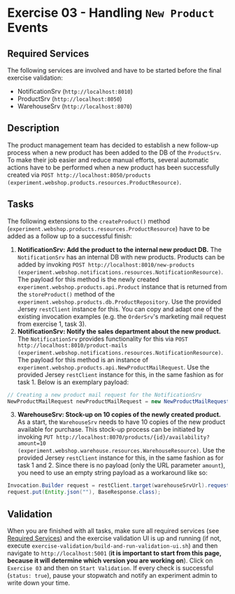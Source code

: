 # Exercise 03 - Handling `New Product` Events

## Required Services

The following services are involved and have to be started before the final exercise validation:

- NotificationSrv (`http://localhost:8010`)
- ProductSrv (`http://localhost:8050`)
- WarehouseSrv  (`http://localhost:8070`)

## Description

The product management team has decided to establish a new follow-up process when a new product has been added to the DB of the `ProductSrv`. To make their job easier and reduce manual efforts, several automatic actions have to be performed when a new product has been successfully created via `POST http://localhost:8050/products (experiment.webshop.products.resources.ProductResource)`.

## Tasks

The following extensions to the `createProduct()` method (`experiment.webshop.products.resources.ProductResource`) have to be added as a follow up to a successful finish:

1. **NotificationSrv: Add the product to the internal new product DB.** The `NotificationSrv` has an internal DB with new products. Products can be added by invoking `POST http://localhost:8010/new-products (experiment.webshop.notifications.resources.NotificationResource)`. The payload for this method is the newly created `experiment.webshop.products.api.Product` instance that is returned from the `storeProduct()` method of the `experiment.webshop.products.db.ProductRepository`. Use the provided Jersey `restClient` instance for this. You can copy and adapt one of the existing invocation examples (e.g. the `OrderSrv`'s marketing mail request from exercise 1, task 3).
2. **NotificationSrv: Notify the sales department about the new product.** The `NotificationSrv` provides functionality for this via `POST http://localhost:8010/product-mails (experiment.webshop.notifications.resources.NotificationResource)`. The payload for this method is an instance of `experiment.webshop.products.api.NewProductMailRequest`. Use the provided Jersey `restClient` instance for this, in the same fashion as for task 1. Below is an exemplary payload:

```java
// Creating a new product mail request for the NotificationSrv
NewProductMailRequest newProductMailRequest = new NewProductMailRequest("NEW_PRODUCT_MAIL", createdProduct);
```

3. **WarehouseSrv: Stock-up on 10 copies of the newly created product.** As a start, the `WarehouseSrv` needs to have 10 copies of the new product available for purchase. This stock-up process can be initiated by invoking `PUT http://localhost:8070/products/{id}/availability?amount=10 (experiment.webshop.warehouse.resources.WarehouseResource)`. Use the provided Jersey `restClient` instance for this, in the same fashion as for task 1 and 2. Since there is no payload (only the URL parameter `amount`), you need to use an empty string payload as a workaround like so:

```java
Invocation.Builder request = restClient.target(warehouseSrvUrl).request();
request.put(Entity.json(""), BaseResponse.class);
```

## Validation

When you are finished with all tasks, make sure all required services (see [Required Services](#required-services)) and the exercise validation UI is up and running (if not, execute `exercise-validation/build-and-run-validation-ui.sh`) and then navigate to `http://localhost:5001` (**it is important to start from this page, because it will determine which version you are working on**). Click on `Exercise 03` and then on `Start Validation`. If every check is successful (`status: true`), pause your stopwatch and notify an experiment admin to write down your time.